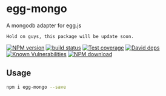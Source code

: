 # egg-mongo

A mongodb adapter for egg.js

`Hold on guys, this package will be update soon.`


[![NPM version][npm-image]][npm-url]
[![build status][travis-image]][travis-url]
[![Test coverage][codecov-image]][codecov-url]
[![David deps][david-image]][david-url]
[![Known Vulnerabilities][snyk-image]][snyk-url]
[![NPM download][download-image]][download-url]

[npm-image]: https://img.shields.io/npm/v/egg-mongo.svg?style=flat-square
[npm-url]: https://npmjs.org/package/egg-mongo
[travis-image]: https://img.shields.io/travis/{{org}}/egg-mongo.svg?style=flat-square
[travis-url]: https://travis-ci.org/{{org}}/egg-mongo
[codecov-image]: https://codecov.io/gh/{{org}}/egg-mongo/branch/master/graph/badge.svg
[codecov-url]: https://codecov.io/gh/{{org}}/egg-mongo
[david-image]: https://img.shields.io/david/{{org}}/egg-mongo.svg?style=flat-square
[david-url]: https://david-dm.org/{{org}}/egg-mongo
[snyk-image]: https://snyk.io/test/npm/egg-mongo/badge.svg?style=flat-square
[snyk-url]: https://snyk.io/test/npm/egg-mongo
[download-image]: https://img.shields.io/npm/dm/egg-mongo.svg?style=flat-square
[download-url]: https://npmjs.org/package/egg-mongo

## Usage

```bash
npm i egg-mongo --save
```
